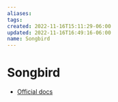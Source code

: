```yaml
---
aliases: 
tags: 
created: 2022-11-16T15:11:29-06:00
updated: 2022-11-16T16:49:16-06:00
name: Songbird
---
```

# Songbird

- [Official docs](https://docs.flare.network/)
